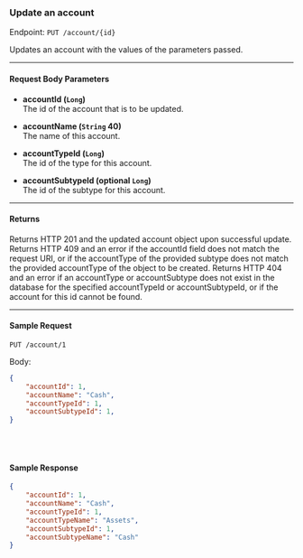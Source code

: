### Update an account
Endpoint: `PUT /account/{id}`

Updates an account with the values of the parameters passed.
___

#### Request Body Parameters
- **accountId (`Long`)**<br/>
The id of the account that is to be updated.

- **accountName (`String` 40)**<br/>
The name of this account.

- **accountTypeId (`Long`)**<br/>
The id of the type for this account.

- **accountSubtypeId (optional `Long`)**<br/>
The id of the subtype for this account.
___
#### Returns
Returns HTTP 201 and the updated account object upon successful update. Returns HTTP 409 and an error if the accountId field does not match the request URI, or if the accountType of the provided subtype does not match the provided accountType of the object to be created. Returns HTTP 404 and an error if an accountType or accountSubtype does not exist in the database for the specified accountTypeId or accountSubtypeId, or if the account for this id cannot be found.
___


#### Sample Request
`PUT /account/1`

Body:
```json
{
    "accountId": 1,
    "accountName": "Cash",
    "accountTypeId": 1,
    "accountSubtypeId": 1,
}
```
<br/>
<br/>

#### Sample Response
```json
{
    "accountId": 1,
    "accountName": "Cash",
    "accountTypeId": 1,
    "accountTypeName": "Assets",
    "accountSubtypeId": 1,
    "accountSubtypeName": "Cash"
}
```

